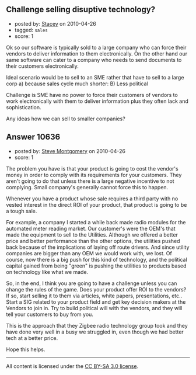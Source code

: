 ## Challenge selling disuptive technology?

- posted by: [Stacey](https://stackexchange.com/users/-1/9534-stacey) on 2010-04-26
- tagged: `sales`
- score: 1

Ok so our software is typically sold to a large company who can force their vendors to deliver information to them electronically. On the other hand our same software can cater to a company who needs to send documents to their customers electronically.

Ideal scenario would be to sell to an SME rather that have to sell to a large corp a) because sales cycle much shorter: B) Less political

Challenge is SME have no power to force their customers of vendors to work electronically with them to deliver information plus they often lack and sophistication.

Any ideas how we can sell to smaller companies? 


## Answer 10636

- posted by: [Steve Montgomery](https://stackexchange.com/users/-1/3203-steve-montgomery) on 2010-04-26
- score: 1

The problem you have is that your product is going to cost the vendor's money in order to comply with its requirements for your customers.  They aren't going to do that unless there is a large negative incentive to not complying.  Small company's generally cannot force this to happen.

Whenever you have a product whose sale requires a third party with no vested interest in the direct ROI of your product, that product is going to be a tough sale.

For example, a company I started a while back made radio modules for the automated meter reading market.  Our customer's were the OEM's that made the equipment to sell to the Utilities.  Although we offered a better price and better performance than the other options, the utilities pushed back because of the implications of laying off route drivers.  And since utility companies are bigger than any OEM we would work with, we lost.  Of course, now there is a big push for this kind of technology, and the political capital gained from being "green" is pushing the utilities to products based on technology like what we made.

So, in the end, I think you are going to have a challenge unless you can change the rules of the game.  Does your product offer ROI to the vendors?   If so, start selling it to them via articles, white papers, presentations, etc..  Start a SIG related to your product field and get key decision makers at the Vendors to join in.  Try to build political will with the vendors, and they will tell your customers to buy from you.

This is the approach that they Zigbee radio technology group took and they have done very well in a busy we struggled in, even though we had better tech at a better price.

Hope this helps.



---

All content is licensed under the [CC BY-SA 3.0 license](https://creativecommons.org/licenses/by-sa/3.0/).
